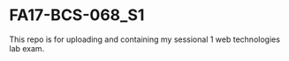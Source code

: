 # FA17-BCS-068_S1
This repo is for uploading and containing my sessional 1 web technologies lab exam. 
